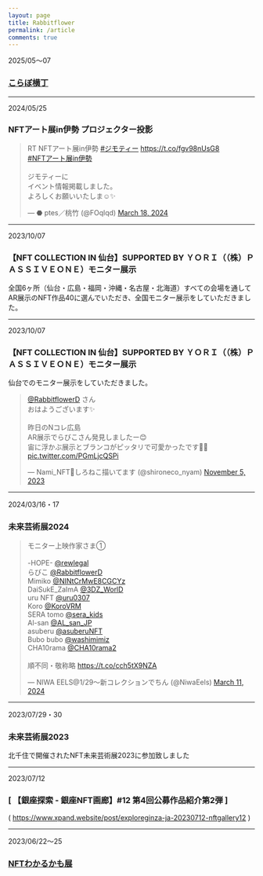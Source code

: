 ```yaml
---
layout: page
title: Rabbitflower
permalink: /article
comments: true
---
```

  
2025/05～07　
### [ こらぼ横丁 ]( https://newrabi.rabbitflowerdiary.com/collabo202505 )  
  

***
2024/05/25  
### NFTアート展in伊勢 プロジェクター投影  
<blockquote class="twitter-tweet"><p lang="ja" dir="ltr">RT NFTアート展in伊勢 <a href="https://twitter.com/hashtag/%E3%82%B8%E3%83%A2%E3%83%86%E3%82%A3%E3%83%BC?src=hash&amp;ref_src=twsrc%5Etfw">#ジモティー</a> <a href="https://t.co/fgv98nUsG8">https://t.co/fgv98nUsG8</a><br> <a href="https://twitter.com/hashtag/NFT%E3%82%A2%E3%83%BC%E3%83%88%E5%B1%95in%E4%BC%8A%E5%8B%A2?src=hash&amp;ref_src=twsrc%5Etfw">#NFTアート展in伊勢</a> <br><br>ジモティーに<br>イベント情報掲載しました。<br>よろしくお願いいたしま☺️✨</p>&mdash; ⬣ ptes／桃竹 (@FOqlqd) <a href="https://twitter.com/FOqlqd/status/1769599494822494295?ref_src=twsrc%5Etfw">March 18, 2024</a></blockquote> <script async src="https://platform.twitter.com/widgets.js" charset="utf-8"></script>   
  

***
2023/10/07  
### 【NFT COLLECTION IN 仙台】SUPPORTED BY ＹＯＲＩ（（株）ＰＡＳＳＩＶＥＯＮＥ）モニター展示  
全国6ヶ所（仙台・広島・福岡・沖縄・名古屋・北海道）すべての会場を通して AR展示のNFT作品40に選んでいただき、全国モニター展示をしていただきました。  
  

***
2023/10/07  
### 【NFT COLLECTION IN 仙台】SUPPORTED BY ＹＯＲＩ（（株）ＰＡＳＳＩＶＥＯＮＥ）モニター展示  
仙台でのモニター展示をしていただきました。  

<blockquote class="twitter-tweet"><p lang="ja" dir="ltr"><a href="https://twitter.com/RabbitflowerD?ref_src=twsrc%5Etfw">@RabbitflowerD</a> さん<br>おはようございます✨<br><br>昨日のNコレ広島<br>AR展示でらびこさん発見しましたー😊<br>宙に浮かぶ展示とブランコがピッタリで可愛かったです💖✨ <a href="https://t.co/PGmLjcQSPi">pic.twitter.com/PGmLjcQSPi</a></p>&mdash; Nami_NFT🤍しろねこ描いてます (@shironeco_nyam) <a href="https://twitter.com/shironeco_nyam/status/1720957138317836407?ref_src=twsrc%5Etfw">November 5, 2023</a></blockquote> <script async src="https://platform.twitter.com/widgets.js" charset="utf-8"></script>
 

***
2024/03/16・17  
### 未来芸術展2024  
<blockquote class="twitter-tweet"><p lang="ja" dir="ltr">モニター上映作家さま①<br><br>-HOPE- <a href="https://twitter.com/rewlegal?ref_src=twsrc%5Etfw">@rewlegal</a><br>らびこ <a href="https://twitter.com/RabbitflowerD?ref_src=twsrc%5Etfw">@RabbitflowerD</a><br>Mimiko <a href="https://twitter.com/NINtCrMwE8CGCYz?ref_src=twsrc%5Etfw">@NINtCrMwE8CGCYz</a><br>DaiSukE_ZaImA <a href="https://twitter.com/3DZ_WorlD?ref_src=twsrc%5Etfw">@3DZ_WorlD</a><br>uru NFT <a href="https://twitter.com/uru0307?ref_src=twsrc%5Etfw">@uru0307</a><br>Koro <a href="https://twitter.com/KoroVRM?ref_src=twsrc%5Etfw">@KoroVRM</a><br>SERA tomo <a href="https://twitter.com/sera_kids?ref_src=twsrc%5Etfw">@sera_kids</a><br>Al-san <a href="https://twitter.com/AL_san_JP?ref_src=twsrc%5Etfw">@AL_san_JP</a><br>asuberu <a href="https://twitter.com/asuberuNFT?ref_src=twsrc%5Etfw">@asuberuNFT</a><br>Bubo bubo <a href="https://twitter.com/washimimiz?ref_src=twsrc%5Etfw">@washimimiz</a><br>CHA10rama <a href="https://twitter.com/CHA10rama2?ref_src=twsrc%5Etfw">@CHA10rama2</a><br><br>順不同・敬称略 <a href="https://t.co/cch5tX9NZA">https://t.co/cch5tX9NZA</a></p>&mdash; NIWA EELS@1/29〜新コレクションでちん (@NiwaEels) <a href="https://twitter.com/NiwaEels/status/1767035688137183380?ref_src=twsrc%5Etfw">March 11, 2024</a></blockquote> <script async src="https://platform.twitter.com/widgets.js" charset="utf-8"></script>  
  

***
2023/07/29・30  
### 未来芸術展2023  
北千住で開催されたNFT未来芸術展2023に参加致しました  
  

***
2023/07/12  
### [ 【銀座探索 - 銀座NFT画廊】#12 第4回公募作品紹介第2弾 ]  
( https://www.xpand.website/post/exploreginza-ja-20230712-nftgallery12 )  

  
***
2023/06/22～25  
### [ NFTわかるかも展 ]( http://nft-wakarukamo.laughing-cube.com/ )   

